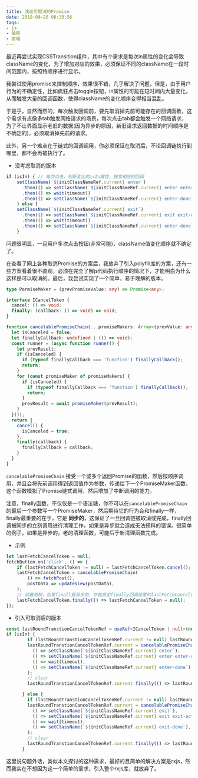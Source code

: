 ```yaml
---
title: 浅谈可取消的Promise
date: 2019-09-20 08:30:56
tags:
- js
- 编程
- 前端
---
```


最近再尝试实现CSSTransition组件，其中有个需求是每次in属性的变化会导致className的变化，为了增加对应的效果，必须保证不同的className在一段时间范围内，按照特顺序进行显示。

我尝试使用promise来控制顺序，效果很不错，几乎解决了问题，但是，由于用户行为的不确定性，比如疯狂点击toggle按钮，in属性的可能在短时间内大量变化，从而触发大量的回调函数，使得className的变化顺序变得相当混乱。

于是乎，自然而然的，每次触发回调前，要先取消掉先前可能存在的回调函数，这个需求有点像多tab触发网络请求的场景，每次点击tab都会触发一个网络请求，为了不让界面显示老旧的数据(因为异步的原因，新旧请求返回数据的时间顺序是不确定的)，必须取消掉先前的请求。

此外，另一个难点在于链式的回调调用，你必须保证在取消后，不论回调链执行到哪里，都不会再被执行了。

- 没考虑取消的版本

```ts
if (isIn) { // 每次点击，判断变化的isIn属性，触发相应的回调
    setClassName(`${initClassNameRef.current} enter`)
      .then(() => setClassName(`${initClassNameRef.current} enter enter-active`))
      .then(() => wait(timeout))
      .then(() => setClassName(`${initClassNameRef.current} enter-done`));
    } else {
    setClassName(`${initClassNameRef.current} exit`)
      .then(() => setClassName(`${initClassNameRef.current} exit exit-active`))
      .then(() => wait(timeout))
      .then(() => setClassName(`${initClassNameRef.current} enter-done`));
    }
```

问题很明显，一旦用户多次点击按钮(非常可能)，className值变化顺序就不确定了。

在查看了网上各种取消Promise的方案后，我放弃了引入polyfill库的方案，还有一些方案看着很不直观，必须在完全了解js代码执行顺序的情况下，才能明白为什么这样是可以取消的。最后，我尝试实现了一个简单，易于理解的版本。

```ts
type PormiseMaker = (prevPromiseValue: any) => Promise<any>;

interface ICancelToken {
  cancel: () => void;
  finally: (callback: () => void) => void;
}

function cancelablePromiseChain(...promiseMakers: Array<(prevValue: any) => Promise<any>>): ICancelToken {
  let isCanceled = false;
  let finallyCallback: undefined | (() => void);
  const runner = (async function runner() {
    let prevResult;
    if (isCanceled) {
      if (typeof finallyCallback === 'function') finallyCallback();
      return;
    }
    for (const promiseMaker of promiseMakers) {
      if (isCanceled) {
        if (typeof finallyCallback === 'function') finallyCallback();
        return;
      }
      prevResult = await promiseMaker(prevResult);
    }
  }());
  return {
    cancel() {
      isCanceled = true;
    },
    finally(callback) {
      finallyCallback = callback;
    }
  }
}
```

<code>cancelablePromiseChain</code> 接受一个或多个返回Promise的函数，然后按顺序调用，并且会将先前调用得到返回值作为参数，传递给下一个PromiseMaker函数，这个函数模拟了Promise链式调用，然后增加了中断调用的能力。

注意，finally函数，不仅仅是一个语法糖，你不可以在<code>cancelablePromiseChain</code>的最后一个参数写一个PromiseMaker，然后期待它的行为会和finally一样，finally最重要的在于，它是 **同步的**，这保证了一旦回调链被取消或完成，finally回调被同步的立刻调用进行清理工作，如果是异步就会造成无法预料的错误。很简单的例子，如果是异步的，老的清理函数，可能后于新清理函数完成。

- 示例

```js
let lastFetchCancelToken = null;
fetchButton.on('click', () => {
    if (lastFetchCancelToken != null) = lastFetchCancelToken.cancel();
    lastFetchCancelToken = cancelablePromiseChain(
        () => fetchPost(),
        postData => updateView(postData),
    );
    // 试着想想，如果finall是异步的，你能肯定finally回调设置的lastFetchCancelToken，是自己那轮请求对应的lastFetchCancelToken吗？
    lastFetchCancelToken.finally(() => lastFetchCancelToken = null);
});
```

-  引入可取消后的版本

```ts
const lastRoundTranstionCancelTokenRef = useRef<ICancelToken | null>(null);
if (isIn) {
        if (lastRoundTranstionCancelTokenRef.current != null) lastRoundTranstionCancelTokenRef.current.cancel();
        lastRoundTranstionCancelTokenRef.current = cancelablePromiseChain(
          () => setClassName(`${initClassNameRef.current} enter`),
          () => setClassName(`${initClassNameRef.current} enter enter-active`),
          () => wait(timeout),
          () => setClassName(`${initClassNameRef.current} enter-done`),
        );
        // clear
        lastRoundTranstionCancelTokenRef.current.finally(() => lastRoundTranstionCancelTokenRef.current = null);

      } else {
        if (lastRoundTranstionCancelTokenRef.current != null) lastRoundTranstionCancelTokenRef.current.cancel();
        lastRoundTranstionCancelTokenRef.current = cancelablePromiseChain(
          () => setClassName(`${initClassNameRef.current} exit`),
          () => setClassName(`${initClassNameRef.current} exit exit-active`),
          () => wait(timeout),
          () => setClassName(`${initClassNameRef.current} exit-done`),
        );
        // clear
        lastRoundTranstionCancelTokenRef.current.finally(() => lastRoundTranstionCancelTokenRef.current = null);
      }
```


这里说句题外话，类似本文探讨的这种需求，最好的且简单的解决方案是rxjs，然而我实在不想因为这一个简单的需求，引入整个rxjs库，就放弃了。